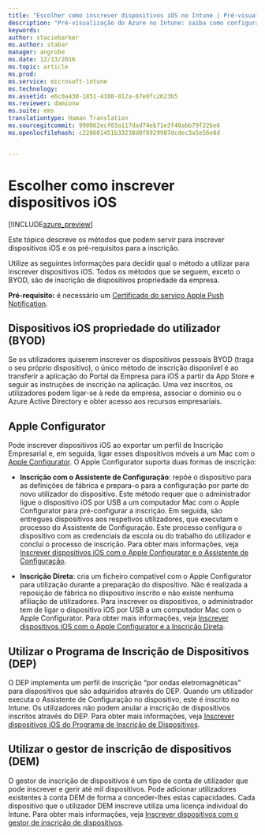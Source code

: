```yaml
---
title: "Escolher como inscrever dispositivos iOS no Intune | Pré-visualização do Azure no Intune | Documentos da Microsoft"
description: "Pré-visualização do Azure no Intune: saiba como configurar a inscrição de dispositivos iOS no Microsoft Intune."
keywords: 
author: staciebarker
ms.author: stabar
manager: angrobe
ms.date: 12/13/2016
ms.topic: article
ms.prod: 
ms.service: microsoft-intune
ms.technology: 
ms.assetid: e6c0a430-1851-4108-812a-87e0fc2623b5
ms.reviewer: damionw
ms.suite: ems
translationtype: Human Translation
ms.sourcegitcommit: 990062ecf03a117dad74eb71e3f40abb79f22be6
ms.openlocfilehash: c228601451b33238d0f6929987dcdec3a5e56e8d


---
```


# <a name="choose-how-to-enroll-ios-devices"></a>Escolher como inscrever dispositivos iOS

[!INCLUDE[azure_preview](../includes/azure_preview.md)]

Este tópico descreve os métodos que podem servir para inscrever dispositivos iOS e os pré-requisitos para a inscrição.

Utilize as seguintes informações para decidir qual o método a utilizar para inscrever dispositivos iOS. Todos os métodos que se seguem, exceto o BYOD, são de inscrição de dispositivos propriedade da empresa.

**Pré-requisito:** é necessário um [Certificado do serviço Apple Push Notification](get-an-apple-mdm-push-certificate.md).

## <a name="user-owned-ios-devices-byod"></a>Dispositivos iOS propriedade do utilizador (BYOD)

Se os utilizadores quiserem inscrever os dispositivos pessoais BYOD (traga o seu próprio dispositivo), o único método de inscrição disponível é ao transferir a aplicação do Portal da Empresa para iOS a partir da App Store e seguir as instruções de inscrição na aplicação. Uma vez inscritos, os utilizadores podem ligar-se à rede da empresa, associar o domínio ou o Azure Active Directory e obter acesso aos recursos empresariais.

## <a name="apple-configurator"></a>Apple Configurator

Pode inscrever dispositivos iOS ao exportar um perfil de Inscrição Empresarial e, em seguida, ligar esses dispositivos móveis a um Mac com o [Apple Configurator](http://go.microsoft.com/fwlink/?LinkId=518017). O Apple Configurator suporta duas formas de inscrição:

- **Inscrição com o Assistente de Configuração**: repõe o dispositivo para as definições de fábrica e prepara-o para a configuração por parte do novo utilizador do dispositivo. Este método requer que o administrador ligue o dispositivo iOS por USB a um computador Mac com o Apple Configurator para pré-configurar a inscrição. Em seguida, são entregues dispositivos aos respetivos utilizadores, que executam o processo do Assistente de Configuração. Este processo configura o dispositivo com as credenciais da escola ou do trabalho do utilizador e conclui o processo de inscrição. Para obter mais informações, veja [Inscrever dispositivos iOS com o Apple Configurator e o Assistente de Configuração](enroll-ios-devices-with-apple-configurator-and-setup-assistant.md).

- **Inscrição Direta**: cria um ficheiro compatível com o Apple Configurator para utilização durante a preparação do dispositivo. Não é realizada a reposição de fábrica no dispositivo inscrito e não existe nenhuma afiliação de utilizadores. Para inscrever os dispositivos, o administrador tem de ligar o dispositivo iOS por USB a um computador Mac com o Apple Configurator. Para obter mais informações, veja [Inscrever dispositivos iOS com o Apple Configurator e a Inscrição Direta](enroll-ios-devices-with-apple-configurator-and-direct-enrollment.md).

## <a name="use-the-device-enrollment-program-dep"></a>Utilizar o Programa de Inscrição de Dispositivos (DEP)

O DEP implementa um perfil de inscrição “por ondas eletromagnéticas” para dispositivos que são adquiridos através do DEP. Quando um utilizador executa o Assistente de Configuração no dispositivo, este é inscrito no Intune. Os utilizadores não podem anular a inscrição de dispositivos inscritos através do DEP. Para obter mais informações, veja [Inscrever dispositivos iOS do Programa de Inscrição de Dispositivos](enroll-ios-devices-using-device-enrollment-program.md).

## <a name="use-the-device-enrollment-manager-dem"></a>Utilizar o gestor de inscrição de dispositivos (DEM)
O gestor de inscrição de dispositivos é um tipo de conta de utilizador que pode inscrever e gerir até mil dispositivos. Pode adicionar utilizadores existentes à conta DEM de forma a conceder-lhes estas capacidades. Cada dispositivo que o utilizador DEM inscreve utiliza uma licença individual do Intune. Para obter mais informações, veja [Inscrever dispositivos com o gestor de inscrição de dispositivos](enroll-devices-using-device-enrollment-manager.md).



<!--HONumber=Feb17_HO1-->


